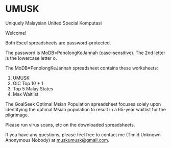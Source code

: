 # UMUSK
Uniquely Malaysian United Special Komputasi

Welcome!

Both Excel spreadsheets are password-protected.

The password is MoDB=PenolongKeJannah (case-sensitive).  The 2nd letter is the lowercase letter o.  

The MoDB=PenolongKeJannah spreadsheet contains these worksheets:
1. UMUSK
2. OIC Top 10 + 1
3. Top 5 Malay States
4. Max Waitlist

The GoalSeek Optimal Msian Population spreadsheet focuses solely upon identifying the optimal Msian population to result in a 65-year waitlist for the pilgrimage.  

Please run virus scans, etc on the downloaded spreadsheets.  

If you have any questions, please feel free to contact me (Timid Unknown Anonymous Nobody) at muskumusk@gmail.com. 
